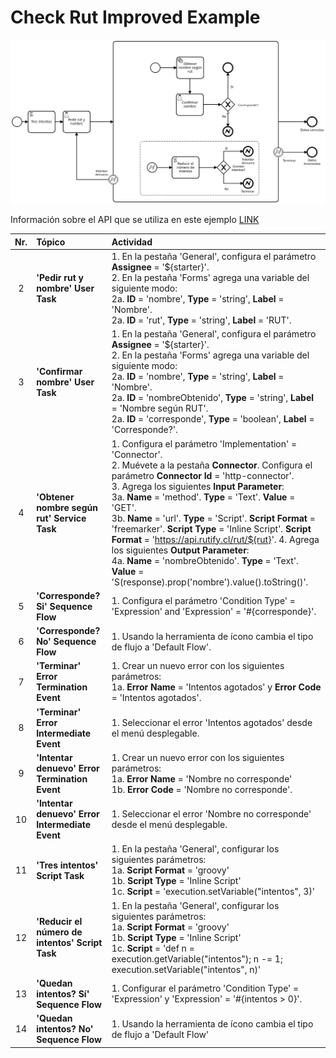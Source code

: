 # Check Rut Improved Example

![BPMN Diagram](process.png)

Información sobre el API que se utiliza en este ejemplo [LINK](https://rutify.cl/api)

|   Nr. | Tópico                                          | Actividad                                                                                                                                                                                                                                                                                                                                                                                                                                                                                                                                                                                                                               |
| :---: | :---                                            | :---                                                                                                                                                                                                                                                                                                                                                                                                                                                                                                                                                                                                                                    |
|     2 | **'Pedir rut y nombre' User Task**              | 1. En la pestaña 'General', configura el parámetro **Assignee** = '${starter}'.<br>2. En la pestaña 'Forms' agrega una variable del siguiente modo:<br>2a. **ID** = 'nombre', **Type** = 'string', **Label** = 'Nombre'. <br>2a. **ID** = 'rut', **Type** = 'string', **Label** = 'RUT'.                                                                                                                                                                                                                                                                                                                                                |
|     3 | **'Confirmar nombre' User Task**                | 1. En la pestaña 'General', configura el parámetro **Assignee** = '${starter}'.<br>2. En la pestaña 'Forms' agrega una variable del siguiente modo:<br>2a. **ID** = 'nombre', **Type** = 'string', **Label** = 'Nombre'. <br>2a. **ID** = 'nombreObtenido', **Type** = 'string', **Label** = 'Nombre según RUT'. <br>2a. **ID** = 'corresponde', **Type** = 'boolean', **Label** = 'Corresponde?'.                                                                                                                                                                                                                                      |
|     4 | **'Obtener nombre según rut' Service Task**     | 1. Configura el parámetro 'Implementation' = 'Connector'. <br> 2. Muévete a la pestaña **Connector**. Configura el parámetro **Connector Id** = 'http-connector'.<br> 3. Agrega los siguientes **Input Parameter**:<br> 3a. **Name** = 'method'. **Type** = 'Text'. **Value** = 'GET'. <br> 3b. **Name** = 'url'. **Type** = 'Script'. **Script Format** = 'freemarker'. **Script Type** = 'Inline Script'. **Script Format** = 'https://api.rutify.cl/rut/${rut}'. 4. Agrega los siguientes **Output Parameter**:<br> 4a. **Name** = 'nombreObtenido'. **Type** = 'Text'. **Value** = 'S(response).prop('nombre').value().toString()'. |
|     5 | **'Corresponde? Si' Sequence Flow**             | 1. Configura el parámetro 'Condition Type' = 'Expression' and 'Expression' = '#{corresponde}'.                                                                                                                                                                                                                                                                                                                                                                                                                                                                                                                                          |
|     6 | **'Corresponde? No' Sequence Flow**             | 1. Usando la herramienta de ícono cambia el tipo de flujo a 'Default Flow'.                                                                                                                                                                                                                                                                                                                                                                                                                                                                                                                                                             |
|     7 | **'Terminar' Error Termination Event**          | 1. Crear un nuevo error con los siguientes parámetros: <br> 1a. **Error Name** = 'Intentos agotados' y **Error Code** = 'Intentos agotados'.                                                                                                                                                                                                                                                                                                                                                                                                                                                                                            |
|     8 | **'Terminar' Error Intermediate Event**         | 1. Seleccionar el error 'Intentos agotados' desde el menú desplegable.                                                                                                                                                                                                                                                                                                                                                                                                                                                                                                                                                                  |
|     9 | **'Intentar denuevo' Error Termination Event**  | 1. Crear un nuevo error con los siguientes parámetros: <br> 1a. **Error Name** = 'Nombre no corresponde' <br> 1b. **Error Code** = 'Nombre no corresponde'.                                                                                                                                                                                                                                                                                                                                                                                                                                                                             |
|    10 | **'Intentar denuevo' Error Intermediate Event** | 1. Seleccionar el error 'Nombre no corresponde' desde el menú desplegable.                                                                                                                                                                                                                                                                                                                                                                                                                                                                                                                                                              |
|    11 | **'Tres intentos' Script Task**                 | 1. En la pestaña 'General', configurar los siguientes parámetros: <br> 1a. **Script Format** = 'groovy' <br> 1b. **Script Type** = 'Inline Script' <br> 1c. **Script** = 'execution.setVariable("intentos", 3)'                                                                                                                                                                                                                                                                                                                                                                                                                         |
|    12 | **'Reducir el número de intentos' Script Task** | 1. En la pestaña 'General', configurar los siguientes parámetros: <br> 1a. **Script Format** = 'groovy' <br> 1b. **Script Type** = 'Inline Script' <br> 1c. **Script** = 'def n = execution.getVariable("intentos"); n -= 1; execution.setVariable("intentos", n)'                                                                                                                                                                                                                                                                                                                                                                      |
|    13 | **'Quedan intentos? Sí' Sequence Flow**         | 1. Configurar el parámetro 'Condition Type' = 'Expression' y 'Expression' = '#{intentos > 0}'.                                                                                                                                                                                                                                                                                                                                                                                                                                                                                                                                          |
|    14 | **'Quedan intentos? No' Sequence Flow**         | 1. Usando la herramienta de ícono cambia el tipo de flujo a 'Default Flow'                                                                                                                                                                                                                                                                                                                                                                                                                                                                                                                                                              |

